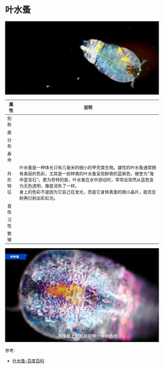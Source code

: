 # 叶水蚤

![](02.png)

|属性|说明|
| ---- | ---- |
| 别称||
| 属||
| 分布||
| 寿命||
| 外形特征|叶水蚤是一种体长只有几毫米的细小的甲壳类生物。雄性的叶水蚤通常拥有美丽的色彩，尤其是一些种类的叶水蚤呈现鲜艳的蓝紫色，被誉为“海中蓝宝石”。更为奇特的是，叶水蚤在水中游动时，常常会突然从蓝色变为无色透明，像是消失了一样。</br>身上的色彩不是因为它自己在发光，而是它身体表面的细小晶片，能否反射再衍射出彩虹光。|
| 食性||
| 习性||
| 繁殖||

![](01.png)

参考:
- [叶水蚤-百度百科](https://baike.baidu.com/item/%E5%8F%B6%E6%B0%B4%E8%9A%A4/20627406?fr=aladdin)
